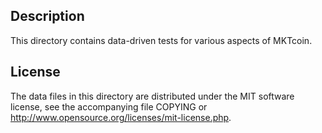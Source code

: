 Description
------------

This directory contains data-driven tests for various aspects of MKTcoin.

License
--------

The data files in this directory are distributed under the MIT software
license, see the accompanying file COPYING or
http://www.opensource.org/licenses/mit-license.php.

